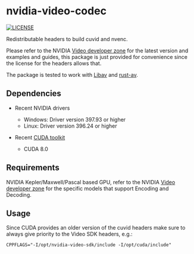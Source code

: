 # nvidia-video-codec

[![LICENSE](https://img.shields.io/badge/license-MIT-blue.svg)](LICENSE)

Redistributable headers to build cuvid and nvenc.

Please refer to the NVIDIA [Video developer zone][1] for the latest version and
examples and guides, this package is just provided for convenience since the
license for the headers allows that.

The package is tested to work with [Libav](https://libav.org) and [rust-av](https://github.com/rust-av/nvidia-video-codec-rs).

## Dependencies
- Recent NVIDIA drivers
  - Windows: Driver version 397.93  or higher
  - Linux:   Driver version 396.24 or higher

- Recent [CUDA toolkit][2]
  - CUDA 8.0

## Requirements

NVIDIA Kepler/Maxwell/Pascal based GPU, refer to the NVIDIA [Video developer zone][1]
for the specific models that support Encoding and Decoding.

[1]: https://developer.nvidia.com/nvidia-video-codec-sdk
[2]: http://developer.nvidia.com/cuda/cuda-toolkit

## Usage

Since CUDA provides an older version of the cuvid headers make sure to always give priority to the Video SDK headers, e.g.:

```
CPPFLAGS="-I/opt/nvidia-video-sdk/include -I/opt/cuda/include"
```
